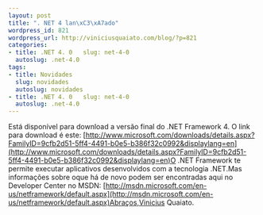 ```yaml
--- 
layout: post
title: ". NET 4 lan\xC3\xA7ado"
wordpress_id: 821
wordpress_url: http://viniciusquaiato.com/blog/?p=821
categories: 
- title: .NET 4. 0   slug: net-4-0
  autoslug: .net-4.0
tags: 
- title: Novidades
  slug: novidades
  autoslug: novidades
- title: .NET 4. 0   slug: net-4-0
  autoslug: .net-4.0
---
```

Está disponível para download a versão final do .NET Framework 4. O link para download é este: [http://www.microsoft.com/downloads/details.aspx?FamilyID=9cfb2d51-5ff4-4491-b0e5-b386f32c0992&displaylang=en](http://www.microsoft.com/downloads/details.aspx?FamilyID=9cfb2d51-5ff4-4491-b0e5-b386f32c0992&displaylang=en)O .NET Framework te permite executar aplicativos desenvolvidos com a tecnologia .NET.Mas informações sobre oque há de novo podem ser encontradas aqui no Developer Center no MSDN: [http://msdn.microsoft.com/en-us/netframework/default.aspx](http://msdn.microsoft.com/en-us/netframework/default.aspx)Abraços,Vinicius Quaiato.
